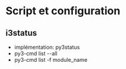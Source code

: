 # Script et configuration

## i3status

* implémentation: py3status
* py3-cmd list --all
* py3-cmd list -f module_name
